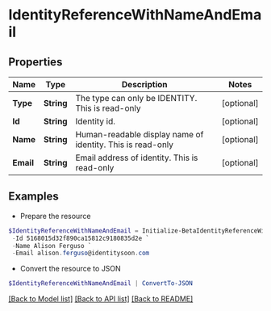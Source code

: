# IdentityReferenceWithNameAndEmail
## Properties

Name | Type | Description | Notes
------------ | ------------- | ------------- | -------------
**Type** | **String** | The type can only be IDENTITY. This is read-only | [optional] 
**Id** | **String** | Identity id. | [optional] 
**Name** | **String** | Human-readable display name of identity. This is read-only | [optional] 
**Email** | **String** | Email address of identity. This is read-only | [optional] 

## Examples

- Prepare the resource
```powershell
$IdentityReferenceWithNameAndEmail = Initialize-BetaIdentityReferenceWithNameAndEmail  -Type IDENTITY `
 -Id 5168015d32f890ca15812c9180835d2e `
 -Name Alison Ferguso `
 -Email alison.ferguso@identitysoon.com
```

- Convert the resource to JSON
```powershell
$IdentityReferenceWithNameAndEmail | ConvertTo-JSON
```

[[Back to Model list]](../README.md#documentation-for-models) [[Back to API list]](../README.md#documentation-for-api-endpoints) [[Back to README]](../README.md)

